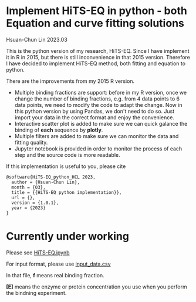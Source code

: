 # Implement HiTS-EQ in python - both Equation and curve fitting solutions
Hsuan-Chun Lin 2023.03

This is the python version of my research, HiTS-EQ. Since I have implement it in R in 2015, but there is still inconvenience in that 2015 version. Therefore I have decided to implement HiTS-EQ method, both fitting and equation to python.

There are the improvements from my 2015 R version.

- Multiple binding fractions are support: before in my R version, once we change the number of binding fractions, e.g. from 4 data points to 6 data points, we need to modify the code to adapt the change. Now in this python version by using Pandas, we don't need to do so. Just import your data in the correct format and enjoy the convenience.
- Interactive scatter plot is added to make sure we can quick galance the binding of **each** sequence by **plotly**.
- Multiple filters are added to make sure we can monitor the data and fitting quality.
- Jupyter notebook is provided in order to monitor the process of each step and the source code is more readable.

If this implementation is useful to you, please cite

```
@software{HiTS-EQ_python_HCL 2023,
  author = {Hsuan-Chun Lin},
  month = {03},
  title = {{HiTS-EQ python implementation}},
  url = {},
  version = {1.0.1},
  year = {2023}
}
```
# Currently under working
Please see [HiTS-EQ.ipynb](https://github.com/hsuanchunlin/HiTS-EQ_Python_version/blob/master/HiTS-EQ.ipynb)

For input format, please use
[input_data.csv](https://github.com/hsuanchunlin/HiTS-EQ_Python_version/blob/master/input_data.csv)

In that file, **f** means real binding fraction.

**[E]** means the enzyme or protein concentration you use when you perform the bindning experiment.